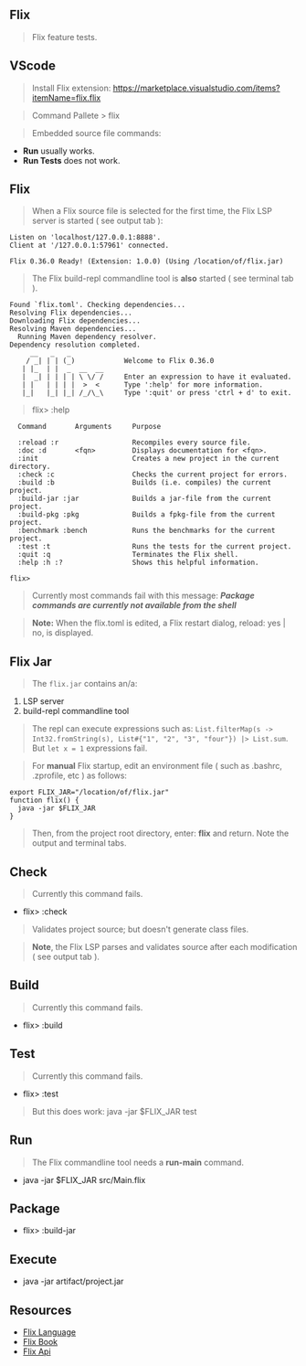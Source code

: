 Flix
----
>Flix feature tests.

VScode
------
>Install Flix extension: https://marketplace.visualstudio.com/items?itemName=flix.flix

>Command Pallete > flix

>Embedded source file commands:
* **Run** usually works.
* **Run Tests** does not work.

Flix
----
>When a Flix source file is selected for the first time, the Flix LSP server is started ( see output tab ):
```
Listen on 'localhost/127.0.0.1:8888'.
Client at '/127.0.0.1:57961' connected.
                                                                                
Flix 0.36.0 Ready! (Extension: 1.0.0) (Using /location/of/flix.jar)
```
>The Flix build-repl commandline tool is **also** started ( see terminal tab ).

```
Found `flix.toml'. Checking dependencies...
Resolving Flix dependencies...
Downloading Flix dependencies...
Resolving Maven dependencies...
  Running Maven dependency resolver.
Dependency resolution completed.
     __   _   _
    / _| | | (_)            Welcome to Flix 0.36.0
   | |_  | |  _  __  __
   |  _| | | | | \ \/ /     Enter an expression to have it evaluated.
   | |   | | | |  >  <      Type ':help' for more information.
   |_|   |_| |_| /_/\_\     Type ':quit' or press 'ctrl + d' to exit.
```
> flix> :help
```
  Command       Arguments     Purpose

  :reload :r                  Recompiles every source file.
  :doc :d       <fqn>         Displays documentation for <fqn>.
  :init                       Creates a new project in the current directory.
  :check :c                   Checks the current project for errors.
  :build :b                   Builds (i.e. compiles) the current project.
  :build-jar :jar             Builds a jar-file from the current project.
  :build-pkg :pkg             Builds a fpkg-file from the current project.
  :benchmark :bench           Runs the benchmarks for the current project.
  :test :t                    Runs the tests for the current project.
  :quit :q                    Terminates the Flix shell.
  :help :h :?                 Shows this helpful information.

flix>
```
>Currently most commands fail with this message: ***Package commands are currently not available from the shell***

>**Note:** When the flix.toml is edited, a Flix restart dialog, reload: yes | no, is displayed.

Flix Jar
--------
>The ```flix.jar``` contains an/a:
1. LSP server
2. build-repl commandline tool
>The repl can execute expressions such as: ```List.filterMap(s -> Int32.fromString(s), List#{"1", "2", "3", "four"}) |> List.sum```.
>But ```let x = 1``` expressions fail.

>For **manual** Flix startup, edit an environment file ( such as .bashrc, .zprofile, etc ) as follows:
```
export FLIX_JAR="/location/of/flix.jar"
function flix() {
  java -jar $FLIX_JAR
}
```
>Then, from the project root directory, enter: **flix** and return. Note the output and terminal tabs.

Check
-----
>Currently this command fails.
* flix> :check
>Validates project source; but doesn't generate class files.

>**Note**, the Flix LSP parses and validates source after each modification ( see output tab ).

Build
-----
>Currently this command fails.
* flix> :build

Test
----
>Currently this command fails.
* flix> :test
>But this does work: java -jar $FLIX_JAR test

Run
---
>The Flix commandline tool needs a **run-main** command.
* java -jar $FLIX_JAR src/Main.flix

Package
-------
* flix> :build-jar

Execute
-------
* java -jar artifact/project.jar

Resources
---------
* [Flix Language](https://flix.dev/)
* [Flix Book](https://doc.flix.dev/introduction.html)
* [Flix Api](https://api.flix.dev/)